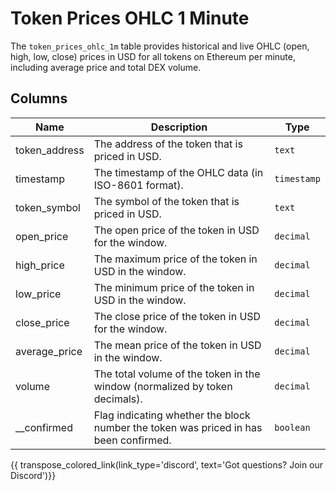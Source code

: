 # Token Prices OHLC 1 Minute

The `token_prices_ohlc_1m` table provides historical and live OHLC (open, high, low, close) prices in USD for all tokens on Ethereum per minute, including average price and total DEX volume.

## Columns
| Name                | Description                                                                 | Type        |
| --------- | --------- | --------------------------------------------------------------------------- |
| token_address | The address of the token that is priced in USD. | `text` |
| timestamp | The timestamp of the OHLC data (in ISO-8601 format). | `timestamp` |
| token_symbol | The symbol of the token that is priced in USD. | `text` |
| open_price | The open price of the token in USD for the window. | `decimal` |
| high_price | The maximum price of the token in USD in the window. | `decimal` |
| low_price | The minimum price of the token in USD in the window. | `decimal` |
| close_price | The close price of the token in USD for the window. | `decimal` |
| average_price | The mean price of the token in USD in the window. | `decimal` |
| volume | The total volume of the token in the window (normalized by token decimals). | `decimal` |
| __confirmed | Flag indicating whether the block number the token was priced in has been confirmed. | `boolean` |


{{ transpose_colored_link(link_type='discord', text='Got questions?  Join our Discord')}}